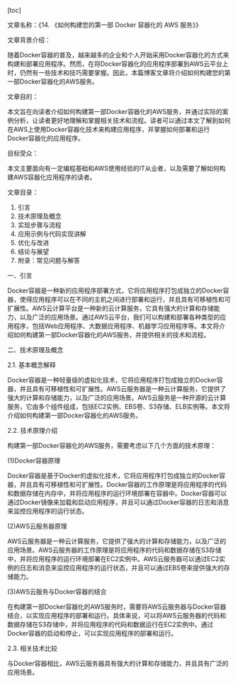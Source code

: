 
[toc]                    
                
                
文章名称：《14. 《如何构建您的第一部 Docker 容器化的 AWS 服务》》

文章背景介绍：

随着Docker容器的普及，越来越多的企业和个人开始采用Docker容器化的方式来构建和部署应用程序。然而，在将Docker容器化的应用程序部署到AWS云平台上时，仍然有一些技术和技巧需要掌握。因此，本篇博客文章将介绍如何构建您的第一部Docker容器化的AWS服务。

文章目的：

本文旨在向读者介绍如何构建第一部Docker容器化的AWS服务，并通过实际的案例分析，让读者更好地理解和掌握相关技术和流程。读者可以通过本文了解到如何在AWS上使用Docker容器化技术来构建应用程序，并掌握如何部署和运行Docker容器化的应用程序。

目标受众：

本文主要面向有一定编程基础和AWS使用经验的IT从业者，以及需要了解如何构建AWS容器化应用程序的读者。

文章目录：

1. 引言
2. 技术原理及概念
3. 实现步骤与流程
4. 应用示例与代码实现讲解
5. 优化与改进
6. 结论与展望
7. 附录：常见问题与解答

一、引言

Docker容器是一种新的应用程序部署方式，它将应用程序打包成独立的Docker容器，使得应用程序可以在不同的主机之间进行部署和运行，并且具有可移植性和可扩展性。AWS云计算平台是一种新的云计算服务，它具有强大的计算和存储能力，以及广泛的应用场景。通过AWS云平台，我们可以构建和部署各种类型的应用程序，包括Web应用程序、大数据应用程序、机器学习应用程序等。本文将介绍如何构建第一部Docker容器化的AWS服务，并提供相关的技术和流程。

二、技术原理及概念

2.1. 基本概念解释

Docker容器是一种轻量级的虚拟化技术，它将应用程序打包成独立的Docker容器，并且具有可移植性和可扩展性。AWS云服务器是一种云计算服务，它提供了强大的计算和存储能力，以及广泛的应用场景。AWS云服务是一种开源的云计算服务，它由多个组件组成，包括EC2实例、EBS卷、S3存储、ELB实例等。本文将介绍如何构建第一部Docker容器化的AWS服务。

2.2. 技术原理介绍

构建第一部Docker容器化的AWS服务，需要考虑以下几个方面的技术原理：

(1)Docker容器原理

Docker容器是基于Docker的虚拟化技术，它将应用程序打包成独立的Docker容器，并且具有可移植性和可扩展性。Docker容器的工作原理是将应用程序的代码和数据存储在内存中，并将应用程序的运行环境部署在容器中。Docker容器可以通过Docker镜像来加载和启动应用程序，并且可以通过Docker容器的日志和消息来监控应用程序的运行状态。

(2)AWS云服务器原理

AWS云服务器是一种云计算服务，它提供了强大的计算和存储能力，以及广泛的应用场景。AWS云服务器的工作原理是将应用程序的代码和数据存储在S3存储中，并将应用程序的运行环境部署在EC2实例中。AWS云服务器可以通过EC2实例的日志和消息来监控应用程序的运行状态，并且可以通过EBS卷来提供强大的存储能力。

(3)AWS云服务与Docker容器的结合

在构建第一部Docker容器化的AWS服务时，需要将AWS云服务器与Docker容器结合，以实现应用程序的部署和运行。具体来说，可以将AWS云服务器的代码和数据存储在S3存储中，并将应用程序的代码和数据运行在EC2实例中。通过Docker容器的启动和停止，可以实现应用程序的部署和运行。

2.3. 相关技术比较

与Docker容器相比，AWS云服务器具有强大的计算和存储能力，并且具有广泛的应用场景。

